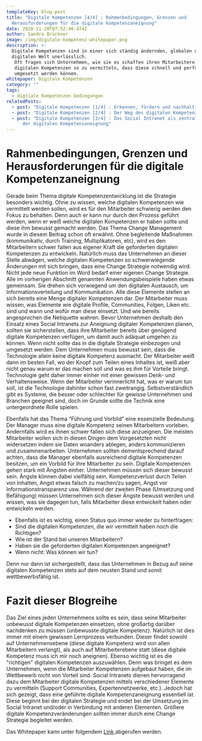 ```yaml
---
templateKey: blog-post
title: "Digitale Kompetenzen [4/4] : Rahmenbedingungen, Grenzen und
  Herausforderungen für die digitale Kompetenzaneignung"
date: 2020-11-20T07:52:40.474Z
author: Sandra Brückner
image: /img/digitale-kompetenz-whitepaper.png
description: >-
  Digitale Kompetenzen sind in einer sich ständig ändernden, globalen und
  digitalen Welt unerlässlich.
   Oft fragen sich Unternehmen, wie sie es schaffen ihren Mitarbeitern alle notwendigen
   digitalen Kompetenzen so zu vermitteln, dass diese schnell und performant im Arbeitsalltag
   umgesetzt werden können.
whitepaper: Digitale Kompetenzen
category: ""
tags:
  - digtiale Kompetenzen bedingungen
relatedPosts:
  - post: "Digitale Kompetenzen [1/4] : Erkennen, fördern und nachhaltig etablieren"
  - post: "Digitale Kompetenzen [2/4] : Der Weg des digitalen Kompetenzaufbaus"
  - post: "Digitale Kompetenzen [3/4] : Das Social Intranet als zentrale Drehscheibe
      der digitalen Kompetenzaneignung"
---
```

# Rahmenbedingungen, Grenzen und Herausforderungen für die digitale Kompetenzaneignung

Gerade beim Thema digitale Kompetenzentwicklung ist die Strategie besonders wichtig. Ohne zu wissen, welche digitalen Kompetenzen wie vermittelt werden sollen, wird es für den Mitarbeiter schwierig werden den Fokus zu behalten. Denn auch er kann nur durch den Prozess geführt werden, wenn er weiß welche digitalen Kompetenzen er haben sollte und diese ihm bewusst gemacht werden. Das Thema Change Management wurde in diesem Beitrag schon oft erwähnt. Ohne begleitende Maßnahmen (kommunikativ, durch Training, Multiplikatoren, etc), wird es den Mitarbeitern schwer fallen aus eigener Kraft die geforderten digitalen Kompetenzen zu entwickeln. Natürlich muss das Unternehmen an dieser Stelle abwägen, welche digitalen Kompetenzen so schwerwiegende Änderungen mit sich bringen, dass eine Change Strategie notwendig wird. Nicht jede neue Funktion im Word bedarf einer eigenen Change Strategie. Alle im vorherigen Abschnitt genannten Anwendungsbeispiele haben etwas gemeinsam. Sie drehen sich vorwiegend um den digitalen Austausch, um Informationsverteilung und Kommunikation. Alle diese Elemente stellen an sich bereits eine Menge digitaler Kompetenzen dar. Der Mitarbeiter muss wissen, was Elemente wie digitale Profile, Communities, Folgen, Liken etc. sind und wann und wofür man diese einsetzt. Und wie bereits angesprochen die Netiquette wahren. Bevor Unternehmen deshalb den Einsatz eines Social Intranets zur Aneignung digitaler Kompetenzen planen, sollten sie sicherstellen, dass ihre Mitarbeiter bereits über genügend digitale Kompetenzen verfügen, um damit auch adäquat umgehen zu können. Wenn nicht sollte das in die digitale Strategie einbezogen und umgesetzt werden. Dem Unternehmen muss bewusst sein, dass die Technologie allein keine digitale Kompetenz ausmacht. Der Mitarbeiter weiß dann im besten Fall, wo der Knopf zum Teilen eines Inhaltes ist, weiß aber nicht genau warum er das machen soll und was es ihm für Vorteile bringt. Technologie geht daher immer einher mit einer gewissen Denk- und Verhaltensweise. Wenn der Mitarbeiter verinnerlicht hat, was er warum tun soll, ist die Technologie dahinter schon fast zweitrangig. Selbstverständlich gibt es Systeme, die besser oder schlechter für gewisse Unternehmen und Branchen geeignet sind, doch im Grunde sollte die Technik eine untergeordnete Rolle spielen.

Ebenfalls hat das Thema “Führung und Vorbild” eine essenzielle Bedeutung. Der Manager muss eine digitale Kompetenz seinen Mitarbeitern vorleben. Andernfalls wird es ihnen schwer fallen sich diese anzueignen. Die meisten Mitarbeiter wollen sich in diesen Dingen dem Vorgesetzten nicht widersetzen indem sie Daten woanders ablegen, anders kommunizieren und zusammenarbeiten. Unternehmen sollten dementsprechend darauf achten, dass die Manager ebenfalls ausreichend digitale Kompetenzen besitzen, um ein Vorbild für ihre Mitarbeiter zu sein. Digitale Kompetenzen gehen stark mit Ängsten einher. Unternehmen müssen sich dieser bewusst sein. Ängste können dabei vielfältig sein. Kompetenzverlust durch Teilen von Inhalten, Angst etwas falsch zu machen/zu sagen, Angst vor Informationstransparenz usw. Während der zweiten Phase (Umsetzung und Befähigung) müssen Unternehmen sich dieser Ängste bewusst werden und wissen, was sie dagegen tun, falls Mitarbeiter diese entwickelt haben oder entwickeln werden.

* Ebenfalls ist es wichtig, einen Status quo immer wieder zu hinterfragen: 
* Sind die digitalen Kompetenzen, die wir vermittelt haben noch die Richtigen? 
* Wie ist der Stand bei unseren Mitarbeitern? 
* Haben sie die geforderten digitalen Kompetenzen angeeignet? 
* Wenn nicht: Was können wir tun? 

Denn nur dann ist sichergestellt, dass das Unternehmen in Bezug auf seine digitalen Kompetenzen stets auf dem neusten Stand und somit wettbewerbsfähig ist.

# Fazit dieser Blogreihe

Das Ziel eines jeden Unternehmens sollte es sein, dass seine Mitarbeiter unbewusst digitale Kompetenzen einsetzen, ohne großartig darüber nachdenken zu müssen (unbewusste digitale Kompetenz). Natürlich ist dies immer mit einem gewissen Lernprozess verbunden. Dieser findet sowohl auf Unternehmensebene (diese digitale Kompetenz wird von allen Mitarbeitern verlangt), als auch auf Mitarbeiterebene statt (diese digitale Kompetenz muss ich mir noch aneignen). Ebenso wichtig ist es die "richtigen" digitalen Kompetenzen auszuwählen. Denn was bringet es dem Unternehmen, wenn die Mitarbeiter Kompetenzen aufgebaut haben, die im Wettbewerb nicht von Vorteil sind. Social Intranets dienen hervorragend dazu dem Mitarbeiter digitale Kompetenzen mittels verschiedener Elemente zu vermitteln (Support Communities, Expertennetzwerke, etc.). Jedoch hat sich gezeigt, dass eine geführte digitale Kompetenzaneignung essentiell ist. Diese beginnt bei der digitalen Strategie und endet bei der Umsetzung im Social Intranet und/oder in Verbindung mit anderen Elementen. Größere digitale Kompetenzveränderungen sollten immer durch eine Change Strategie begleitet werden.

Das Whitepaper kann unter folgendem [Link ](https://www.realexperts.de/whitepaper/digitale-kompetenzen/)abgerufen werden.